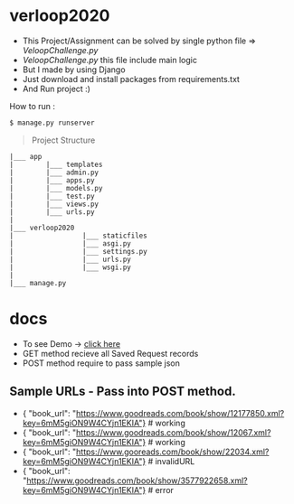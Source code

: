# verloop2020

  - This Project/Assignment can be solved by single python file => *VeloopChallenge.py*
  - *VeloopChallenge.py* this file include main logic
  - But I made by using Django
  - Just download and install packages from requirements.txt
  - And Run project :)


How to run :
```sh
$ manage.py runserver
```
> Project Structure

    |___ app 
    |        |___ templates
    |        |___ admin.py
    |        |___ apps.py
    |        |___ models.py
    |        |___ test.py
    |        |___ views.py
    |        |___ urls.py   
    |
    |___ verloop2020
    |                 |___ staticfiles
    |                 |___ asgi.py
    |                 |___ settings.py
    |                 |___ urls.py
    |                 |___ wsgi.py
    |
    |___ manage.py
 
# docs
 
 - To see Demo  ->  [click here](http://anilb.pythonanywhere.com/) 
 - GET method recieve all Saved Request records
 - POST method require to pass sample json

## Sample URLs - Pass into POST method.
- { "book_url": "https://www.goodreads.com/book/show/12177850.xml?key=6mM5giON9W4CYjn1EKIA"} # working
- { "book_url": "https://www.goodreads.com/book/show/12067.xml?key=6mM5giON9W4CYjn1EKIA"}   # working
- { "book_url": "https://www.gooreads.com/book/show/22034.xml?key=6mM5giON9W4CYjn1EKIA"} # invalidURL
- { "book_url": "https://www.goodreads.com/book/show/3577922658.xml?key=6mM5giON9W4CYjn1EKIA"} # error

